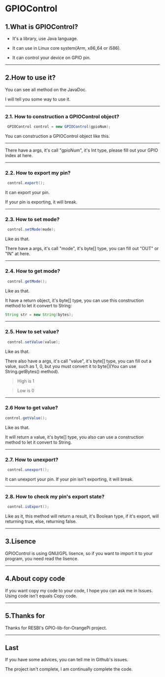 # GPIOControl
## 1.What is GPIOControl?
* It's a library, use Java language.

* It can use in Linux core system(Arm, x86_64 or i586).

* It can control your device on GPIO pin.

***

## 2.How to use it?
You can see all method on the JavaDoc.

I will tell you some way to use it.
***
### 2.1. How to construction a GPIOControl object?
```Java
 GPIOControl control = new GPIOControl(gpioNum);
 ```
 
You can construction a GPIOControl object like this.
***
There have a args, it's call "gpioNum", it's Int type, please fill out your GPIO index at here.
***
### 2.2. How to export my pin?
```Java
 control.export();
 ```

It can export your pin.

If your pin is exporting, it will break.
***
### 2.3. How to set mode?
```Java
 control.setMode(mode);
 ```

 Like as that.

 There have a args, it's call "mode", it's byte[] type, you can fill out "OUT" or "IN" at here.
***
### 2.4. How to get mode?
```Java
 control.getMode();
```

Like as that.

It have a return object, it's byte[] type, you can use this construction method to let it convert to String:
```Java
String str = new String(bytes);
```
***
### 2.5. How to set value?
```Java
 control.setValue(value);
 ```

 Like as that.

 There also have a args, it's call "value", it's byte[] type, you can fill out a value, such as 1, 0, but you must convert it to byte[](You can use String.getBytes() method).
 > High is 1

 > Low is 0
***
### 2.6 How to get value?
```Java
control.getValue();
```

Like as that.

It will return a value, it's byte[] type, you also can use a construction method to let it convert to String.
***
### 2.7. How to unexport?
```Java
 control.unexport();
 ```

 It can unexport your pin.
 If your pin isn't exporting, it will break.
***
### 2.8. How to check my pin's export state?
```Java
 control.isExport();
 ```

 Like as it, this method will return a result, it's Boolean type, if it's export, will returning true, else, returning false.
***

## 3.Lisence
GPIOControl is using GNU/GPL lisence, so if you want to import it to your program, you need read the lisence.
***

## 4.About copy code
If you want copy my code to your code, I hope you can ask me in Issues. Using code isn't equals Copy code.
***

## 5.Thanks for
Thanks for RESBI's GPIO-lib-for-OrangePi project.
***

## Last
If you have some advices, you can tell me in Github's issues.

The project isn't complete, I am continually complete the code.